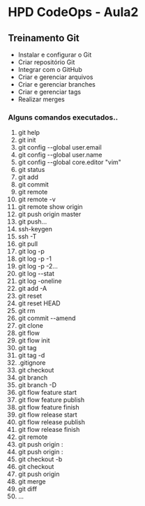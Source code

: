 <!DOCTYPE html>
<html>
   <h1> HPD CodeOps - Aula2 </h1>
   <h2> Treinamento Git </h2>
   <ul>
	<li> Instalar e configurar o Git </li>
	<li> Criar repositório Git </li>
	<li> Integrar com o GitHub </li>
	<li> Criar e gerenciar arquivos </li>
	<li> Criar e gerenciar branches </li>
	<li> Criar e gerenciar tags </li>
	<li> Realizar merges </li>
  </ul>
  <h3> Alguns comandos executados.. </h3>
<ol>
  <li>git help</li>
  <li>git init</li>
  <li>git config --global user.email</li>
  <li>git config --global user.name</li>
  <li>git config --global core.editor "vim"</li>
  <li>git status</li>
  <li>git add</li>
  <li>git commit</li>
  <li>git remote</li>
  <li>git remote -v</li>
  <li>git remote show origin</li>
  <li>git push origin master</li>
  <li>git push...</li>
  <li>ssh-keygen</li>
  <li>ssh -T</li>
  <li>git pull</li>
  <li>git log -p</li>
  <li>git log -p -1</li>
  <li>git log -p -2...</li>
  <li>git log --stat</li>
  <li>git log -oneline</li>
  <li>git add -A</li>
  <li>git reset</li>
  <li>git reset HEAD</li>
  <li>git rm <file></li>
  <li>git commit --amend</li>
  <li>git clone</li>
  <li>git flow</li>
  <li>git flow init</li>
  <li>git tag</li>
  <li>git tag -d</li>
  <li>.gitignore</li>
  <li>git checkout</li>
  <li>git branch</li>
  <li>git branch -D</li>
  <li>git flow feature start</li>
  <li>git flow feature publish</li>
  <li>git flow feature finish</li>
  <li>git flow release start</li>
  <li>git flow release publish</li>
  <li>git flow release finish</li>
  <li>git remote</li>
  <li>git push origin :<tag></li>
  <li>git push origin :<branch></li>
  <li>git checkout -b <branch></li>
  <li>git checkout <branch></li>
  <li>git push origin <branch></li>
  <li>git merge</li>
  <li>git diff</li>
  <li> ... </li>
</ol>
</html>

